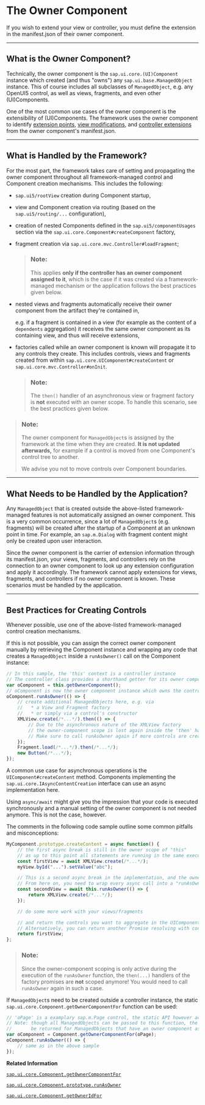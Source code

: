 <!-- loioa7a313889e874a118c5e17803c958b24 -->

# The Owner Component

If you wish to extend your view or controller, you must define the extension in the manifest.json of their owner component.

***

<a name="loioa7a313889e874a118c5e17803c958b24__section_p1l_4by_jkb"/>

## What is the Owner Component?

Technically, the owner component is the `sap.ui.core.(UI)Component` instance which created \(and thus "owns"\) any `sap.ui.base.ManagedObject` instance. This of course includes all subclasses of `ManagedObject`, e.g. any OpenUI5 control, as well as views, fragments, and even other \(UI\)Components.

One of the most common use cases of the owner component is the extensibility of \(UI\)Components. The framework uses the owner component to identify [extension points](../06_Extending_SAPUI5_Applications/view-extension-403c050.md), [view modifications](../06_Extending_SAPUI5_Applications/view-modification-aa93e1c.md), and [controller extensions](using-controller-extension-21515f0.md) from the owner component's manifest.json.

***

<a name="loioa7a313889e874a118c5e17803c958b24__section_tks_rby_jkb"/>

## What is Handled by the Framework?

For the most part, the framework takes care of setting and propagating the owner component throughout all framework-managed control and Component creation mechanisms. This includes the following:

-   `sap.ui5/rootView` creation during Component startup,
-   view and Component creation via routing \(based on the `sap.ui5/routing/...` configuration\),
-   creation of nested Components defined in the `sap.ui5/componentUsages` section via the `sap.ui.core.Component#createComponent` factory,
-   fragment creation via `sap.ui.core.mvc.Controller#loadFragment`;

    > ### Note:  
    > This applies **only if the controller has an owner component assigned to it**, which is the case if it was created via a framework-managed mechanism or the application follows the best practices given below.

-   nested views and fragments automatically receive their owner component from the artifact they're contained in,

    e.g. if a fragment is contained in a view \(for example as the content of a `dependents` aggregation\) it receives the same owner component as its containing view, and thus will receive extensions,

-   factories called while an owner component is known will propagate it to any controls they create. This includes controls, views and fragments created from within `sap.ui.core.UIComponent#createContent` or `sap.ui.core.mvc.Controller#onInit`.

    > ### Note:  
    > The `then()` handler of an asynchronous view or fragment factory is **not** executed with an owner scope. To handle this scenario, see the best practices given below.


> ### Note:  
> The owner component for `ManagedObject`s is assigned by the framework at the time when they are created. **It is not updated afterwards,** for example if a control is moved from one Component's control tree to another.
> 
> We advise you not to move controls over Component boundaries.

***

<a name="loioa7a313889e874a118c5e17803c958b24__section_zmp_rwc_kkb"/>

## What Needs to be Handled by the Application?

Any `ManagedObject` that is created outside the above-listed framework-managed features is not automatically assigned an owner component. This is a very common occurrence, since a lot of `ManagedObject`s \(e.g. fragments\) will be created after the startup of a Component at an unknown point in time. For example, an `sap.m.Dialog` with fragment content might only be created upon user interaction.

Since the owner component is the carrier of extension information through its manifest.json, your views, fragments, and controllers rely on the connection to an owner component to look up any extension configuration and apply it accordingly. The framework cannot apply extensions for views, fragments, and controllers if no owner component is known. These scenarios must be handled by the application.

***

<a name="loioa7a313889e874a118c5e17803c958b24__section_u13_jvr_nvb"/>

## Best Practices for Creating Controls

Whenever possible, use one of the above-listed framework-managed control creation mechanisms.

If this is not possible, you can assign the correct owner component manually by retrieving the Component instance and wrapping any code that creates a `ManagedObject` inside a `runAsOwner()` call on the Component instance:

```js
// In this sample, the 'this' context is a controller instance
// The controller class provides a shorthand getter for its owner component
var oComponent = this.getOwnerComponent();
// oComponent is now the owner component instance which owns the controller
oComponent.runAsOwner(() => {
    // create additional ManagedObjects here, e.g. via
    //   * a View and Fragment factory
    //   * or simply via a control's constructor
    XMLView.create(/*...*/).then(() => {
        // Due to the asynchronous nature of the XMLView factory
        // the owner-component scope is lost again inside the 'then' handler!
        // Make sure to call runAsOwner again if more controls are created here.
    });
    Fragment.load(/*...*/).then(/*...*/);
    new Button(/*...*/);
});
```

A common use case for asynchronous operations is the `UIComponent#createContent` method. Components implementing the `sap.ui.core.IAsyncContentCreation` interface can use an async implementation here.

Using `async/await` might give you the impression that your code is executed synchronously and a manual setting of the owner component is not needed anymore. This is not the case, however.

The comments in the following code sample outline some common pitfalls and misconceptions:

```js
MyComponent.prototype.createContent = async function() {
    // the first async break is still in the owner scope of "this"
    // as up to this point all statements are running in the same execution stack and the framework tracks the owner component for you
    const firstView = await XMLView.create(/*...*/);
    myView.byId("...").setValue("abc");

    // This is a second async break in the implementation, and the owner component scope is lost to the framework
    // From here on, you need to wrap every async call into a "runAsOwner" call (refer also to the sample above)
    const secondView = await this.runAsOwner(() => {
        return XMLView.create(/*...*/);
    });

    // do some more work with your views/fragments

    // and return the controls you want to aggregate in the UIComponent's "rootControl" aggregation
    // Alternatively, you can return another Promise resolving with controls
    return firstView;
};
```

> ### Note:  
> Since the owner-component scoping is only active during the execution of the `runAsOwner` function, the `then(...)` handlers of the factory promises are **not** scoped anymore! You would need to call `runAsOwner` again in such a case.

If `ManagedObject`s need to be created outside a controller instance, the static `sap.ui.core.Component.getOwnerComponentFor` function can be used:

```js
// 'oPage' is a examplary sap.m.Page control, the static API however accepts all ManagedObjects
// Note: though all ManagedObjects can be passed to this function, the owner component can only
//       be returned for ManagedObjects that have an owner component assigned already
var oComponent = Component.getOwnerComponentFor(oPage);
oComponent.runAsOwner(() => {
    // same as in the above sample
});
```

**Related Information**  


[`sap.ui.core.Component.getOwnerComponentFor`](https://ui5.sap.com/#/api/sap.ui.core.Component/methods/sap.ui.core.Component.getOwnerComponentFor)

[`sap.ui.core.Component.prototype.runAsOwner`](https://ui5.sap.com/#/api/sap.ui.core.Component/methods/runAsOwner)

[`sap.ui.core.Component.getOwnerIdFor`](https://ui5.sap.com/#/api/sap.ui.core.Component/methods/sap.ui.core.Component.getOwnerIdFor)

